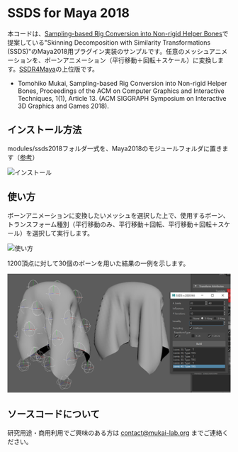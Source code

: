 # SSDS for Maya 2018
本コードは、[Sampling-based Rig Conversion into Non-rigid Helper Bones](https://mukai-lab.org/publications/i3d2018/ "SSDS paper")で提案している"Skinning Decomposition with Similarity Transformations (SSDS)"のMaya2018用プラグイン実装のサンプルです。任意のメッシュアニメーションを、ボーンアニメーション（平行移動＋回転＋スケール）に変換します。[SSDR4Maya](https://github.com/TomohikoMukai/ssdr4maya)の上位版です。

- Tomohiko Mukai, Sampling-based Rig Conversion into Non-rigid Helper Bones, Proceedings of the ACM on Computer Graphics and Interactive Techniques, 1(1), Article 13. (ACM SIGGRAPH Symposium on
Interactive 3D Graphics and Games 2018).

## インストール方法
modules/ssds2018フォルダ一式を、Maya2018のモジュールフォルダに置きます（[参考](https://help.autodesk.com/view/MAYAUL/2018/JPN/?guid=__files_GUID_130A3F57_2A5D_4E56_B066_6B86F68EEA22_htm)）

![インストール](https://github.com/TomohikoMukai/ssds/blob/image/install.png)

## 使い方
ボーンアニメーションに変換したいメッシュを選択した上で、使用するボーン、トランスフォーム種別（平行移動のみ、平行移動＋回転、平行移動＋回転＋スケール）を選択して実行します。

![使い方](https://github.com/TomohikoMukai/ssds/blob/image/execute.png)

1200頂点に対して30個のボーンを用いた結果の一例を示します。

![実行結果](https://github.com/TomohikoMukai/ssds/blob/image/result.png)

## ソースコードについて
研究用途・商用利用でご興味のある方は contact@mukai-lab.org までご連絡ください。
